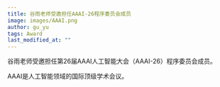 ```yaml
---
title: 谷雨老师受邀担任AAAI-26程序委员会成员
image: images/AAAI.png
author: gu_yu
tags: Award
last_modified_at: ""
---
```

<!-- excerpt start -->
谷雨老师受邀担任第26届AAAI人工智能大会（AAAI-26）程序委员会成员。
<!-- excerpt end -->
AAAI是人工智能领域的国际顶级学术会议。
